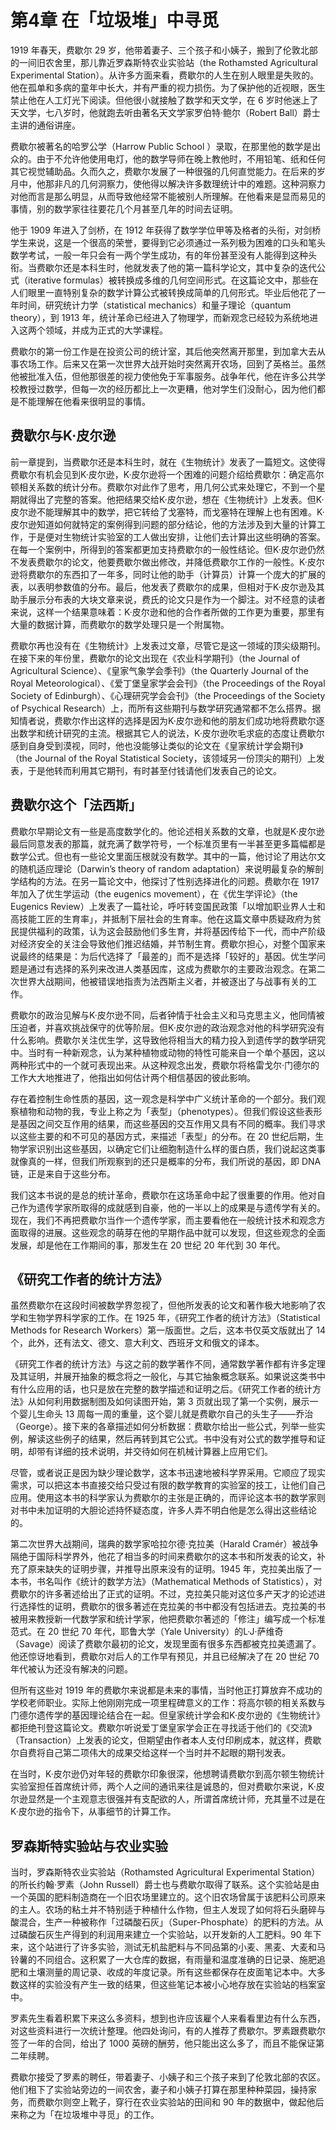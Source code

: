 # 第4章 在「垃圾堆」中寻觅

1919 年春天，费歇尔 29 岁，他带着妻子、三个孩子和小姨子，搬到了伦敦北部的一间旧农舍里，那儿靠近罗森斯特农业实验站（the Rothamsted Agricultural Experimental Station）。从许多方面来看，费歇尔的人生在别人眼里是失败的。他在孤单和多病的童年中长大，并有严重的视力损伤。为了保护他的近视眼，医生禁止他在人工灯光下阅读。但他很小就接触了数学和天文学，在 6 岁时他迷上了天文学，七八岁时，他就跑去听由著名天文学家罗伯特·鲍尔（Robert Ball）爵士主讲的通俗讲座。

费歇尔被著名的哈罗公学（Harrow Public School ）录取，在那里他的数学是出众的。由于不允许他使用电灯，他的数学导师在晚上教他时，不用铅笔、纸和任何其它视觉辅助品。久而久之，费歇尔发展了一种很强的几何直觉能力。在后来的岁月中，他那非凡的几何洞察力，使他得以解决许多数理统计中的难题。这种洞察力对他而言是那么明显，从而导致他经常不能被别人所理解。在他看来是显而易见的事情，别的数学家往往要花几个月甚至几年的时间去证明。

他于 1909 年进入了剑桥，在 1912 年获得了数学学位甲等及格者的头衔，对剑桥学生来说，这是一个很高的荣誉，要得到它必须通过一系列极为困难的口头和笔头数学考试，一般一年只会有一两个学生成功，有的年份甚至没有人能得到这种头衔。当费歇尔还是本科生时，他就发表了他的第一篇科学论文，其中复杂的迭代公式（iterative formulas）被转换成多维的几何空间形式。在这篇论文中，那些在人们眼里一直特别复杂的数学计算公式被转换成简单的几何形式。毕业后他花了一年时间，研究统计力学（statistical mechanics）和量子理论（quantum theory），到 1913 年，统计革命已经进入了物理学，而新观念已经较为系统地进入这两个领域，并成为正式的大学课程。

费歇尔的第一份工作是在投资公司的统计室，其后他突然离开那里，到加拿大去从事农场工作。后来又在第一次世界大战开始时突然离开农场，回到了英格兰。虽然他被批准入伍，但他那很差的视力使他免于军事服务。战争年代，他在许多公共学校教授过数学，但每一次的经历都比上一次更糟，他对学生们没耐心，因为他们都是不能理解在他看来很明显的事情。

## 费歇尔与K·皮尔逊

前一章提到，当费歇尔还是本科生时，就在《生物统计》发表了一篇短文。这使得费歇尔有机会见到K·皮尔逊，K·皮尔逊将一个困难的问题介绍给费歇尔：确定高尔顿相关系数的统计分布。费歇尔对此作了思考，用几何公式来处理它，不到一个星期就得出了完整的答案。他把结果交给K·皮尔逊，想在《生物统计》上发表。但K·皮尔逊不能理解其中的数学，把它转给了戈塞特，而戈塞特在理解上也有困难。K·皮尔逊知道如何就特定的案例得到问题的部分结论，他的方法涉及到大量的计算工作，于是便对生物统计实验室的工人做出安排，让他们去计算出这些明确的答案。在每一个案例中，所得到的答案都更加支持费歇尔的一般性结论。但K·皮尔逊仍然不发表费歇尔的论文，他要费歇尔做出修改，并降低费歇尔工作的一般性。K·皮尔逊将费歇尔的东西扣了一年多，同时让他的助手（计算员）计算一个庞大的扩展的表，以表明参数值的分布。最后，他发表了费歇尔的成果，但相对于K·皮尔逊及其助手展示分布表的大块文章来说，费氏的论文只是作为一个脚注。对不经意的读者来说，这样一个结果意味着：K·皮尔逊和他的合作者所做的工作更为重要，那里有大量的数据计算，而费歇尔的数学处理只是一个附属物。

费歇尔再也没有在《生物统计》上发表过文章，尽管它是这一领域的顶尖级期刊。在接下来的年份里，费歇尔的论文出现在《农业科学期刊》（the Journal of Agricultural Science）、《皇家气象学会季刊》（the Quarterly Journal of the Royal Meteorological）、《爱丁堡皇家学会会刊》（the Proceedings of the Royal Society of Edinburgh）、《心理研究学会会刊》（the Proceedings of the Society of Psychical Research）上，而所有这些期刊与数学研究通常都不怎么搭界。据知情者说，费歇尔作出这样的选择是因为K·皮尔逊和他的朋友们成功地将费歇尔逐出数学和统计研究的主流。根据其它人的说法，K·皮尔逊吹毛求疵的态度让费歇尔感到自身受到漠视，同时，他也没能够让类似的论文在《皇家统计学会期刊》（the Journal of the Royal Statistical Society，该领域另一份顶尖的期刊）上发表，于是他转而利用其它期刊，有时甚至付钱请他们发表自己的论文。

## 费歇尔这个「法西斯」

费歇尔早期论文有一些是高度数学化的。他论述相关系数的文章，也就是K·皮尔逊最后同意发表的那篇，就充满了数学符号，一个标准页里有一半甚至更多篇幅都是数学公式。但也有一些论文里面压根就没有数学。其中的一篇，他讨论了用达尔文的随机适应理论（Darwin’s theory of random adaptation）来说明最复杂的解剖学结构的方法。在另一篇论文中，他探讨了性别选择进化的问题。费歇尔在 1917 年加入了优生学运动（the eugenics movement），在《优生学评论》（the Eugenics Review）上发表了一篇社论，呼吁转变国民政策「以增加职业界人士和高技能工匠的生育率」，并抵制下层社会的生育率。他在这篇文章中质疑政府为贫民提供福利的政策，认为这会鼓励他们多生育，并将基因传给下一代，而中产阶级对经济安全的关注会导致他们推迟结婚，并节制生育。费歇尔担心，对整个国家来说最终的结果是：为后代选择了「最差的」而不是选择「较好的」基因。优生学问题是通过有选择的系列来改进人类基因库，这成为费歇尔的主要政治观念。在第二次世界大战期间，他被错误地指责为法西斯主义者，并被逐出了与战事有关的工作。

费歇尔的政治见解与K·皮尔逊不同，后者钟情于社会主义和马克思主义，他同情被压迫者，并喜欢挑战保守的优等阶层。但K·皮尔逊的政治观念对他的科学研究没有什么影响。费歇尔关注优生学，这导致他将相当大的精力投入到遗传学的数学研究中。当时有一种新观念，认为某种植物或动物的特性可能来自一个单个基因，这以两种形式中的一个就可表现出来。从这种观念出发，费歇尔将格雷戈尔·门德尔的工作大大地推进了，他指出如何估计两个相信基因的彼此影响。

存在着控制生命性质的基因，这一观念是科学中广义统计革命的一个部分。我们观察植物和动物的我，专业上称之为「表型」（phenotypes）。但我们假设这些表形是基因之间交互作用的结果，而这些基因的交互作用又具有不同的概率。我们寻求以这些主要的和不可见的基因方式，来描述「表型」的分布。在 20 世纪后期，生物学家识别出这些基因，以确定它们让细胞制造什么样的蛋白质，我们说起这类事就像真的一样，但我们所观察到的还只是概率的分布，我们所说的基因，即 DNA 链，正是来自于这些分布。

我们这本书说的是总的统计革命，费歇尔在这场革命中起了很重要的作用。他对自己作为遗传学家所取得的成就感到自豪，他的一半以上的成果是与遗传学有关的。现在，我们不再把费歇尔当作一个遗传学家，而主要看他在一般统计技术和观念方面取得的进展。这些观念的萌芽在他的早期作品中就可以发现，但这些观念的全面发展，却是他在工作期间的事，那发生在 20 世纪 20 年代到 30 年代。

## 《研究工作者的统计方法》

虽然费歇尔在这段时间被数学界忽视了，但他所发表的论文和著作极大地影响了农学和生物学界科学家的工作。在 1925 年，《研究工作者的统计方法》（Statistical Methods for Research Workers）第一版面世。之后，这本书仅英文版就出了 14 个，此外，还有法文、德文、意大利文、西班牙文和俄文的译本。

《研究工作者的统计方法》与这之前的数学著作不同，通常数学著作都有许多定理及其证明，并展开抽象的概念将之一般化，与其它抽象概念联系。如果说这类书中有什么应用的话，也只是放在完整的数学描述和证明之后。《研究工作者的统计方法》从如何利用数据制图及如何读图开始，第 3 页就出现了第一个实例，展示一个婴儿生命头 13 周每一周的重量，这个婴儿就是费歇尔自己的头生子——乔治（George）。接下来的各章描述如何分析数据：费歇尔给出一些公式，列举一些实例，解读这些例子的结果，然后再转到其它公式。书中没有对公式的数学推导和证明，却带有详细的技术说明，并交待如何在机械计算器上应用它们。

尽管，或者说正是因为缺少理论数学，这本书迅速地被科学界采用。它顺应了现实需求，可以把这本书直接交给只受过有限的数学教育的实验室的技工，让他们自己应用。使用这本书的科学家认为费歇尔的主张是正确的，而评论这本书的数学家则对书中未加证明的大胆论述持怀疑态度，许多人弄不明白他是怎么得出这些结论的。

第二次世界大战期间，瑞典的数学家哈拉尔德·克拉美（Harald Cramér）被战争隔绝于国际科学界外，他花了相当多的时间来费歇尔的这本书和所发表的论文，补充了原来缺失的证明步骤，并推导出原来没有的证明。1945 年，克拉美出版了一本书，书名叫作《统计的数学方法》（Mathematical Methods of Statistics），对费歇尔的许多著述给出了正式的证明。不过，克拉美只能对这位多产天才的论述进行选择性的证明，费歇尔的很多著述在克拉美的书中都没有包括进去。克拉美的书被用来教授新一代数学家和统计学家，他把费歇尔著述的「修注」编写成一个标准范式。在 20 世纪 70 年代，耶鲁大学（Yale University）的L·J·萨维奇（Savage）阅读了费歇尔最初的论文，发现里面有很多东西都被克拉美遗漏了。他还惊讶地看到，费歇尔对后人的工作早有预见，并且已经解决了在 20 世纪 70 年代被认为还没有解决的问题。

但所有这些对 1919 年的费歇尔来说都是未来的事情，当时他正打算放弃不成功的学校老师职业。实际上他刚刚完成一项里程碑意义的工作：将高尔顿的相关系数与门德尔遗传学的基因理论结合在一起。但皇家统计学会和K·皮尔逊的《生物统计》都拒绝刊登这篇论文。费歇尔听说爱丁堡皇家学会正在寻找适于他们的《交流》（Transaction）上发表的论文，但期望由作者本人支付印刷成本，就这样，费歇尔自费将自己第二项伟大的成果交给这样一个当时并不起眼的期刊发表。

在当时，K·皮尔逊仍对年轻的费歇尔印象很深，他想聘请费歇尔到高尔顿生物统计实验室担任首席统计师，两个人之间的通讯来往是诚恳的，但对费歇尔来说，K·皮尔逊显然是一个主观意志很强并有支配欲的人，所谓首席统计师，充其量不过是在K·皮尔逊的指令下，从事细节的计算工作。

## 罗森斯特实验站与农业实验

当时，罗森斯特农业实验站（Rothamsted Agricultural Experimental Station）的所长约翰·罗素（John Russell）爵士也与费歇尔取得了联系。这个实验站是由一个英国的肥料制造商在一个旧农场里建立的。这个旧农场曾属于该肥料公司原来的主人。农场的粘土并不特别适于种植什么作物，但主人发现了如何将石头磨碎与酸混合，生产一种被称作「过磷酸石灰」（Super-Phosphate）的肥料的方法。从过磷酸石灰生产得到的利润用来建立一个实验站，以开发新的人工肥料。90 年下来，这个站进行了许多实验，测试无机盐肥料与不同品第的小麦、黑麦、大麦和马铃薯的不同组合。这积累了一大仓库的数据，有雨量和温度准确的日记录、施肥追肥和土壤测量的周记录、收成的年度记录。所有这些都保存在皮面笔记本中。大多数这样的实验没有产生一致的结果，但这些笔记本被小心地存放在实验站的档案室中。

罗素先生看着积累下来这么多资料，想到也许应该雇个人来看看里边有什么东西，对这些资料进行一次统计整理。他四处询问，有的人推荐了费歇尔。罗素跟费歇尔签了一年的合同，给出了 1000 英磅的酬劳，他只能出这么多了，而且不能保证第二年续聘。

费歇尔接受了罗素的聘任，带着妻子、小姨子和三个孩子来到了伦敦北部的农区。他们租下了实验站旁边的一间农舍，妻子和小姨子打算在那里种种菜园，操持家务，而费歇尔则空上靴子，穿行在农业实验站的田间和 90 年的数据中，做起他后来称之为「在垃圾堆中寻觅」的工作。



